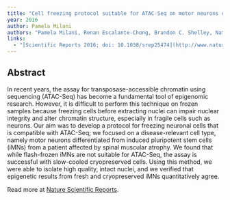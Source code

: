 ```yaml
---
title: "Cell freezing protocol suitable for ATAC-Seq on motor neurons derived from human induced pluripotent stem cells."
year: 2016
author: Pamela Milani
authors: "Pamela Milani, Renan Escalante-Chong, Brandon C. Shelley, Natasha L. Patel-Murray, Xiaofeng Xin, Miriam Adam, Berhan Mandefro, Dhruv Sareen, Clive N. Svendsen, Ernest Fraenkel"
links:
  - "[Scientific Reports 2016; doi: 10.1038/srep25474](http://www.nature.com/articles/srep25474)"
---
```



## Abstract

In recent years, the assay for transposase-accessible chromatin using sequencing (ATAC-Seq) has become a fundamental tool of epigenomic research. However, it is difficult to perform this technique on frozen samples because freezing cells before extracting nuclei can impair nuclear integrity and alter chromatin structure, especially in fragile cells such as neurons. Our aim was to develop a protocol for freezing neuronal cells that is compatible with ATAC-Seq; we focused on a disease-relevant cell type, namely motor neurons differentiated from induced pluripotent stem cells (iMNs) from a patient affected by spinal muscular atrophy. We found that while flash-frozen iMNs are not suitable for ATAC-Seq, the assay is successful with slow-cooled cryopreserved cells. Using this method, we were able to isolate high quality, intact nuclei, and we verified that epigenetic results from fresh and cryopreserved iMNs quantitatively agree.

Read more at [Nature Scientific Reports](http://www.nature.com/articles/srep25474).
